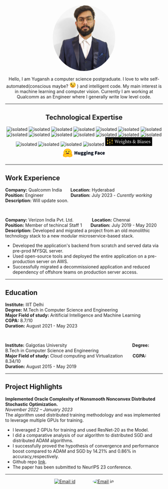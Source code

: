 <p align="center">
    <img src="./assets/yugansh.jpg" alt="isolated" width="200" style="border-radius:50%"/>
</p>


<p align="center">
Hello, I am Yugansh a computer science postgraduate. I love to wite self-automated(conscious maybe? <img src="./assets/wink.png" alt="isolated" width="20"/> ) and intelligent code. My main interest is in machine learning and computer vision. Currently I am working at Qualcomm as an Engineer where I generally write low level code.  
</p>

---



<h2 align="center">Technological Expertise</h2>

<div align="center">
<img src="https://cdn.icon-icons.com/icons2/2699/PNG/512/pytorch_logo_icon_169823.png" alt="isolated" width="100"/>
<img src="https://cdn.icon-icons.com/icons2/112/PNG/512/python_18894.png" alt="isolated" width="50"/>
<img src="https://cdn.icon-icons.com/icons2/2415/PNG/512/java_original_wordmark_logo_icon_146459.png" alt="isolated" width="50"/>
<img src="https://cdn.icon-icons.com/icons2/2415/PNG/512/c_original_logo_icon_146611.png" alt="isolated" width="50"/>
<img src="https://cdn.icon-icons.com/icons2/3053/PNG/512/intellij_pycharm_macos_bigsur_icon_190055.png" alt="isolated" width="50"/>
<img src="https://cdn.icon-icons.com/icons2/46/PNG/128/linux_penguin_animal_9362.png" alt="isolated" width="50"/>
<img src="https://cdn.icon-icons.com/icons2/836/PNG/512/Windows_Phone_icon-icons.com_66782.png" alt="isolated" width="50"/>
<img src="https://cdn.icon-icons.com/icons2/1826/PNG/512/4202098codedevelopergithublogo-115590_115711.png" alt="isolated" width="50"/>
<img src="https://cdn.icon-icons.com/icons2/2667/PNG/512/jupyter_app_icon_161280.png" alt="isolated" width="50"/>
<img src="https://cdn.icon-icons.com/icons2/2699/PNG/512/numpy_logo_icon_168073.png" alt="isolated" width="50"/>
<img src="https://cdn.icon-icons.com/icons2/2407/PNG/512/aws_icon_146074.png" alt="isolated" width="50"/>
<img src="https://cdn.icon-icons.com/icons2/2699/PNG/512/jenkins_logo_icon_170552.png" alt="isolated" width="50"/>
<img src="https://cdn.icon-icons.com/icons2/2107/PNG/512/file_type_maven_icon_130397.png" alt="isolated" width="50"/>
<img src="https://cdn.icon-icons.com/icons2/2108/PNG/512/react_icon_130845.png" alt="isolated" width="50"/>
<img src="https://cdn.icon-icons.com/icons2/2415/PNG/512/django_plain_logo_icon_146558.png" alt="isolated" width="50"/>
<img src="https://cdn.icon-icons.com/icons2/2699/PNG/512/openstack_logo_icon_168063.png" alt="isolated" width="100"/>
<img src="https://cdn.icon-icons.com/icons2/2415/PNG/512/docker_original_wordmark_logo_icon_146557.png" alt="isolated" width="50"/>
<img src="https://cdn.icon-icons.com/icons2/2699/PNG/512/rabbitmq_logo_icon_170812.png" alt="isolated" width="100"/>
<img src="./assets/Weights%20_%20Biases%20White%20Text.svg" alt="isolated" width="150"/>
<img src="./assets/hf-logo-with-title.svg" alt="isolated" width="150"/>
</div>

---
## Work Experience


**Company:** Qualcomm India &nbsp;&nbsp;&nbsp;&nbsp;&nbsp; **Location:** Hyderabad  
**Position:** Engineer 
&nbsp;&nbsp;&nbsp;&nbsp;&nbsp;&nbsp;&nbsp;&nbsp;&nbsp;&nbsp;&nbsp;&nbsp;&nbsp;&nbsp;&nbsp;&nbsp;&nbsp;&nbsp;&nbsp;&nbsp;
**Duration:** July 2023 - *Curently working*  
**Description:** Will update soon.

&nbsp;
&nbsp;

**Company:** Verizon India Pvt. Ltd.
&nbsp;&nbsp;&nbsp;&nbsp;&nbsp;&nbsp;&nbsp;&nbsp;&nbsp;&nbsp;&nbsp;&nbsp;&nbsp;
**Location:** Chennai  
**Position:** Member of techincal Staff 1  &nbsp;&nbsp;&nbsp;&nbsp;&nbsp;
**Duration:** July 2019 - May 2020  
**Description:** Developed and migrated a project from an old monolithic technology stack to a new modular microservice-based stack.
* Developed the application's backend from scratch and served data via pre-prod MYSQL server.
* Used open-source tools and deployed the entire application on a pre-production server on AWS.
* Successfully migrated a decommissioned application and reduced dependency of offshore teams on production server access.

---

## Education


**Institute:** IIIT Delhi
&nbsp;&nbsp;&nbsp;&nbsp;&nbsp;&nbsp;&nbsp;&nbsp;&nbsp;&nbsp;&nbsp;&nbsp;&nbsp;&nbsp;&nbsp;&nbsp;&nbsp;&nbsp;&nbsp;&nbsp;&nbsp;&nbsp;&nbsp;&nbsp;&nbsp;&nbsp;&nbsp;&nbsp;&nbsp;&nbsp;&nbsp;&nbsp;&nbsp;&nbsp;&nbsp;&nbsp;&nbsp;&nbsp;&nbsp;&nbsp;  &nbsp;&nbsp;&nbsp;&nbsp;&nbsp;&nbsp;&nbsp;&nbsp;&nbsp;&nbsp;&nbsp;&nbsp;&nbsp;&nbsp;&nbsp;&nbsp;&nbsp;&nbsp;&nbsp;&nbsp;&nbsp;&nbsp;&nbsp;&nbsp;&nbsp;&nbsp;&nbsp;&nbsp;&nbsp;&nbsp;&nbsp;&nbsp;&nbsp;&nbsp;&nbsp;&nbsp;&nbsp;&nbsp;&nbsp;&nbsp;&nbsp;
**Degree:** M.Tech in Computer Science and Engineering  
**Major Field of study:** Aritificial Intelligence and Machine Learning &nbsp;&nbsp;&nbsp;&nbsp;&nbsp;&nbsp; **CGPA:** 8.7/10  
**Duration:** August 2021 - May 2023  

&nbsp;
&nbsp;

**Institute:** Galgotias University
&nbsp;&nbsp;&nbsp;&nbsp;&nbsp;&nbsp;&nbsp;&nbsp;&nbsp;&nbsp;&nbsp;&nbsp;&nbsp;&nbsp;&nbsp;&nbsp;&nbsp;&nbsp;&nbsp;&nbsp;&nbsp;&nbsp;&nbsp;&nbsp;&nbsp;&nbsp;&nbsp;&nbsp;&nbsp;&nbsp;&nbsp;&nbsp;&nbsp;&nbsp;&nbsp;&nbsp;&nbsp;&nbsp;&nbsp;&nbsp;&nbsp;&nbsp;&nbsp;&nbsp;&nbsp;&nbsp;&nbsp;&nbsp;&nbsp;&nbsp;&nbsp;
**Degree:** B.Tech in Computer Science and Engineering  
**Major Field of study:** Cloud computing and Virtualization 
&nbsp;&nbsp;&nbsp;&nbsp;&nbsp;&nbsp;
**CGPA:** 8.34/10  
**Duration:** August 2015 - May 2019

---

## Project Highlights

**Implemented Oracle Complexity of Nonsmooth Nonconvex Distributed Stochastic Optimization.**  
*November 2022 – January 2023*  
The algorithm used distributed training methodology and was implemented to leverage multiple GPUs for training.
* I leveraged 2 GPUs for training and used ResNet-20 as the Model.
* I did a comparative analysis of our algorithm to distributed SGD and distributed ADAM algorithms.
* I successfully proved the hypothesis of convergence and performance boost compared to ADAM and SGD by 14.21% and 0.86% in accuracy,respectively.
* Github repo [link](https://github.com/yugpsyfer/DINSGD).
* The paper has been submitted to NeurIPS 23 conference.

---

<div class="contact" align="center">
<a href="mailto: yugansh.singh@gmail.com"><img src="./assets/912305.avif" alt="Email id" width="100"></a>
&nbsp;&nbsp;&nbsp;&nbsp;&nbsp;&nbsp;&nbsp;&nbsp;&nbsp;&nbsp;&nbsp;&nbsp;
<a href="https://github.com/yugpsyfer"><img src="./assets/giphy.gif" alt="Email id" width="100" style="border-radius:50%"></a>

</div>

